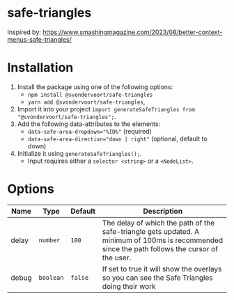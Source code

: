 # safe-triangles

Inspired by: https://www.smashingmagazine.com/2023/08/better-context-menus-safe-triangles/

# Installation
1. Install the package using one of the following options:
   - `npm install @svondervoort/safe-triangles`
   - `yarn add @svondervoort/safe-triangles`,
2. Import it into your project `import generateSafeTriangles from "@svondervoort/safe-triangles";`.
3. Add the following data-attributes to the elements:
   - `data-safe-area-dropdown="%ID%"` (required)
   - `data-safe-area-direction="down | right"` (optional, default to down)
4. Initialize it using `generateSafeTriangles();`.
   - Input requires either a `selector <string>` or a `<NodeList>`.

# Options
| Name | Type | Default | Description                                                                                                                                     |
| ---- | ---- | ------- |-------------------------------------------------------------------------------------------------------------------------------------------------|
| delay | `number` | `100` | The delay of which the path of the safe-triangle gets updated. A minimum of 100ms is recommended since the path follows the cursor of the user. |
| debug | `boolean` | `false` | If set to true it will show the overlays so you can see the Safe Triangles doing their work                                                     |
